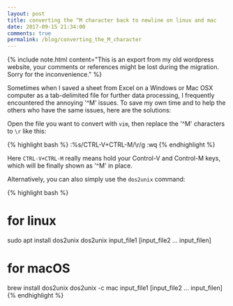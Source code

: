 ```yaml
---
layout: post
title: converting the ^M character back to newline on linux and mac
date: 2017-09-15 21:34:00
comments: true
permalink: /blog/converting_the_M_character
---
```


{% include note.html content="This is an export from my old wordpress website, your comments or references might be lost during the migration. Sorry for the inconvenience." %} <br>

Sometimes when I saved a sheet from Excel on a Windows or Mac OSX computer as a tab-delimited file for further data processing, I frequently encountered the annoying '^M' issues. To save my own time and to help the others who have the same issues, here are the solutions:

Open the file you want to convert with `vim`, then replace the '^M' characters to `\r` like this:

{% highlight bash %} 
:%s/CTRL-V+CTRL-M/\r/g
:wq
{% endhighlight %}

Here <code>CTRL-V+CTRL-M</code> really means hold your Control-V and Control-M keys, which will be finally shown as '^M' in place.

Alternatively, you can also simply use the <code>dos2unix</code> command:

{% highlight bash %} 
# for linux 
sudo apt install dos2unix 
dos2unix input_file1 [input_file2 ... input_filen]

# for macOS
brew install dos2unix 
dos2unix -c mac input_file1 [input_file2 ... input_filen] 
{% endhighlight %}

